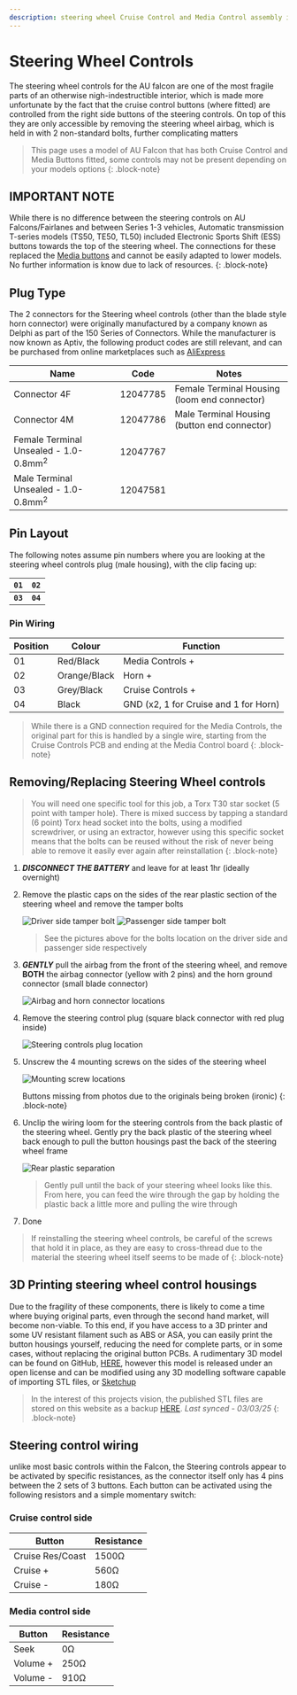 ```yaml
---
description: steering wheel Cruise Control and Media Control assembly information, pinout, and 3D printable model
---
```


# Steering Wheel Controls

The steering wheel controls for the AU falcon are one of the most fragile parts of an otherwise nigh-indestructible interior, which is made more unfortunate by the fact that the cruise control buttons (where fitted) are controlled from the right side buttons of the steering controls. On top of this they are only accessible by removing the steering wheel airbag, which is held in with 2 non-standard bolts, further complicating matters

> This page uses a model of AU Falcon that has both Cruise Control and Media Buttons fitted, some controls may not be present depending on your models options
{: .block-note}

## IMPORTANT NOTE

While there is no difference between the steering controls on AU Falcons/Fairlanes and between Series 1-3 vehicles, Automatic transmission T-series models (TS50, TE50, TL50) included Electronic Sports Shift (ESS) buttons towards the top of the steering wheel. The connections for these replaced the [Media buttons](#media-control-side) and cannot be easily adapted to lower models. No further information is know due to lack of resources.
{: .block-note}

## Plug Type

The 2 connectors for the Steering wheel controls (other than the blade style horn connector) were originally manufactured by a company known as Delphi as part of the 150 Series of Connectors. While the manufacturer is now known as Aptiv, the following product codes are still relevant, and can be purchased from online marketplaces such as [AliExpress](../../Credits.md#sources)

| Name | Code | Notes |
| --- | --- | --- |
| Connector 4F | 12047785 | Female Terminal Housing (loom end connector) |
| Connector 4M | 12047786 | Male Terminal Housing (button end connector) |
| Female Terminal Unsealed - 1.0-0.8mm<sup>2</sup> | 12047767 | |
| Male Terminal Unsealed - 1.0-0.8mm<sup>2</sup> | 12047581 | |

## Pin Layout

The following notes assume pin numbers where you are looking at the steering wheel controls plug (male housing), with the clip facing up:

| `01` | `02` |
| --- | --- |
| **`03`** | **`04`** |

### Pin Wiring

| Position | Colour | Function |
| --- | --- | --- |
| 01 | Red/Black | Media Controls + |
| 02 | Orange/Black | Horn + |
| 03 | Grey/Black | Cruise Controls + |
| 04 | Black | GND (x2, 1 for Cruise and 1 for Horn) |

> While there is a GND connection required for the Media Controls, the original part for this is handled by a single wire, starting from the Cruise Controls PCB and ending at the Media Control board
{: .block-note}

## Removing/Replacing Steering Wheel controls

> You will need one specific tool for this job, a Torx T30 star socket (5 point with tamper hole). There is mixed success by tapping a standard (6 point) Torx head socket into the bolts, using a modified screwdriver, or using an extractor, however using this specific socket means that the bolts can be reused without the risk of never being able to remove it easily ever again after reinstallation
{: .block-note}

1. ***DISCONNECT THE BATTERY*** and leave for at least 1hr (ideally overnight)
1. Remove the plastic caps on the sides of the rear plastic section of the steering wheel and remove the tamper bolts

    ![Driver side tamper bolt](./driver-tamper-bolt.jpg)
    ![Passenger side tamper bolt](./passenger-tamper-bolt.jpg)

    > See the pictures above for the bolts location on the driver side and passenger side respectively

1. ***GENTLY*** pull the airbag from the front of the steering wheel, and remove **BOTH** the airbag connector (yellow with 2 pins) and the horn ground connector (small blade connector)

    ![Airbag and horn connector locations](./airbag-horn-connectors.jpg)

1. Remove the steering control plug (square black connector with red plug inside)

    ![Steering controls plug location](./controls-connector.jpg)

1. Unscrew the 4 mounting screws on the sides of the steering wheel

    ![Mounting screw locations](./control-mount-screws.jpg)

    Buttons missing from photos due to the originals being broken (ironic)
    {: .block-note}
    
1. Unclip the wiring loom for the steering controls from the back plastic of the steering wheel. Gently pry the back plastic of the steering wheel back enough to pull the button housings past the back of the steering wheel frame

    ![Rear plastic separation](./rear-plastic-separation.jpg)

    > Gently pull until the back of your steering wheel looks like this. From here, you can feed the wire through the gap by holding the plastic back a little more and pulling the wire through

1. Done

> If reinstalling the steering wheel controls, be careful of the screws that hold it in place, as they are easy to cross-thread due to the material the steering wheel itself seems to be made of
{: .block-note}

## 3D Printing steering wheel control housings
Due to the fragility of these components, there is likely to come a time where buying original parts, even through the second hand market, will become non-viable. To this end, if you have access to a 3D printer and some UV resistant filament such as ABS or ASA, you can easily print the button housings yourself, reducing the need for complete parts, or in some cases, without replacing the original button PCBs. A rudimentary 3D model can be found on GitHub, [HERE](https://github.com/digi-ron/AU-Falcon-Steering-Controls), however this model is released under an open license and can be modified using any 3D modelling software capable of importing STL files, or [Sketchup](https://www.sketchup.com/)

> In the interest of this projects vision, the published STL files are stored on this website as a backup [HERE](./steering-controls.zip). *Last synced - 03/03/25*
{: .block-note}

## Steering control wiring
unlike most basic controls within the Falcon, the Steering controls appear to be activated by specific resistances, as the connector itself only has 4 pins between the 2 sets of 3 buttons. Each button can be activated using the following resistors and a simple momentary switch:

### Cruise control side

| Button | Resistance |
| --- | --- |
| Cruise Res/Coast | 1500Ω |
| Cruise + | 560Ω |
| Cruise - | 180Ω |

### Media control side

| Button | Resistance |
| --- | --- |
| Seek | 0Ω |
| Volume + | 250Ω |
| Volume - | 910Ω |